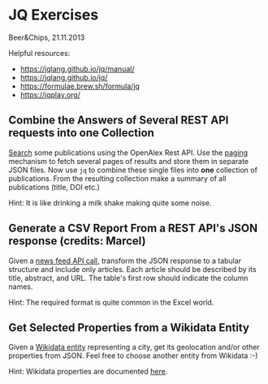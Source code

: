 # JQ Exercises
Beer&Chips, 21.11.2013

Helpful resources:
- https://jqlang.github.io/jq/manual/
- https://jqlang.github.io/jq/
- https://formulae.brew.sh/formula/jq
- https://jqplay.org/

## Combine the Answers of Several REST API requests into one Collection

[Search](https://docs.openalex.org/api-entities/works/search-works) some publications using the OpenAlex Rest API.
Use the [paging](https://docs.openalex.org/how-to-use-the-api/get-lists-of-entities/paging) mechanism to fetch several pages of results and store them in separate JSON files.
Now use `jq` to combine these single files into **one** collection of publications.
From the resulting collection make a summary of all publications (title, DOI etc.)

Hint: It is like drinking a milk shake making quite some noise.

## Generate a CSV Report From a REST API's JSON response (credits: Marcel)

Given a [news feed API call](https://feed-prod.unitycms.io/2/newest?count=50), transform the JSON response to a tabular structure and include only articles.
Each article should be described by its title, abstract, and URL.
The table's first row should indicate the column names.

Hint: The required format is quite common in the Excel world.

## Get Selected Properties from a Wikidata Entity

Given a [Wikidata entity](https://www.wikidata.org/w/api.php?action=wbgetentities&ids=Q78&format=json) representing a city, get its geolocation and/or other properties from JSON.
Feel free to choose another entity from Wikidata :-)

Hint: Wikidata properties are documented [here](https://www.wikidata.org/wiki/Wikidata:Database_reports/List_of_properties/all).

